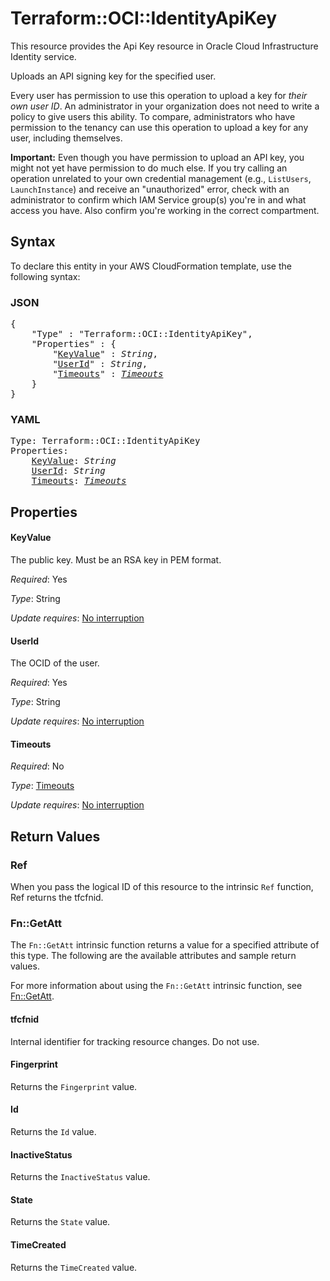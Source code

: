 # Terraform::OCI::IdentityApiKey

This resource provides the Api Key resource in Oracle Cloud Infrastructure Identity service.

Uploads an API signing key for the specified user.

Every user has permission to use this operation to upload a key for *their own user ID*. An
administrator in your organization does not need to write a policy to give users this ability.
To compare, administrators who have permission to the tenancy can use this operation to upload a
key for any user, including themselves.

**Important:** Even though you have permission to upload an API key, you might not yet
have permission to do much else. If you try calling an operation unrelated to your own credential
management (e.g., `ListUsers`, `LaunchInstance`) and receive an "unauthorized" error,
check with an administrator to confirm which IAM Service group(s) you're in and what access
you have. Also confirm you're working in the correct compartment.

## Syntax

To declare this entity in your AWS CloudFormation template, use the following syntax:

### JSON

<pre>
{
    "Type" : "Terraform::OCI::IdentityApiKey",
    "Properties" : {
        "<a href="#keyvalue" title="KeyValue">KeyValue</a>" : <i>String</i>,
        "<a href="#userid" title="UserId">UserId</a>" : <i>String</i>,
        "<a href="#timeouts" title="Timeouts">Timeouts</a>" : <i><a href="timeouts.md">Timeouts</a></i>
    }
}
</pre>

### YAML

<pre>
Type: Terraform::OCI::IdentityApiKey
Properties:
    <a href="#keyvalue" title="KeyValue">KeyValue</a>: <i>String</i>
    <a href="#userid" title="UserId">UserId</a>: <i>String</i>
    <a href="#timeouts" title="Timeouts">Timeouts</a>: <i><a href="timeouts.md">Timeouts</a></i>
</pre>

## Properties

#### KeyValue

The public key.  Must be an RSA key in PEM format.

_Required_: Yes

_Type_: String

_Update requires_: [No interruption](https://docs.aws.amazon.com/AWSCloudFormation/latest/UserGuide/using-cfn-updating-stacks-update-behaviors.html#update-no-interrupt)

#### UserId

The OCID of the user.

_Required_: Yes

_Type_: String

_Update requires_: [No interruption](https://docs.aws.amazon.com/AWSCloudFormation/latest/UserGuide/using-cfn-updating-stacks-update-behaviors.html#update-no-interrupt)

#### Timeouts

_Required_: No

_Type_: <a href="timeouts.md">Timeouts</a>

_Update requires_: [No interruption](https://docs.aws.amazon.com/AWSCloudFormation/latest/UserGuide/using-cfn-updating-stacks-update-behaviors.html#update-no-interrupt)

## Return Values

### Ref

When you pass the logical ID of this resource to the intrinsic `Ref` function, Ref returns the tfcfnid.

### Fn::GetAtt

The `Fn::GetAtt` intrinsic function returns a value for a specified attribute of this type. The following are the available attributes and sample return values.

For more information about using the `Fn::GetAtt` intrinsic function, see [Fn::GetAtt](https://docs.aws.amazon.com/AWSCloudFormation/latest/UserGuide/intrinsic-function-reference-getatt.html).

#### tfcfnid

Internal identifier for tracking resource changes. Do not use.

#### Fingerprint

Returns the <code>Fingerprint</code> value.

#### Id

Returns the <code>Id</code> value.

#### InactiveStatus

Returns the <code>InactiveStatus</code> value.

#### State

Returns the <code>State</code> value.

#### TimeCreated

Returns the <code>TimeCreated</code> value.

